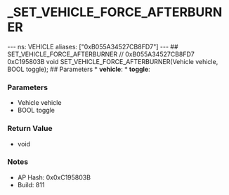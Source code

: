 # _SET_VEHICLE_FORCE_AFTERBURNER

--- ns: VEHICLE aliases: ["0xB055A34527CB8FD7"] --- ## SET_VEHICLE_FORCE_AFTERBURNER  // 0xB055A34527CB8FD7 0xC195803B void SET_VEHICLE_FORCE_AFTERBURNER(Vehicle vehicle, BOOL toggle);  ## Parameters * **vehicle**: * **toggle**:

### Parameters
* Vehicle vehicle
* BOOL toggle

### Return Value
* void

### Notes
* AP Hash: 0x0xC195803B
* Build: 811


